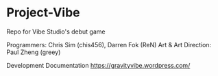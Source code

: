 # Project-Vibe
Repo for Vibe Studio's debut game

Programmers: Chris Sim (chis456), Darren Fok (ReN)
Art & Art Direction: Paul Zheng (greey)

Development Documentation
https://gravityvibe.wordpress.com/
